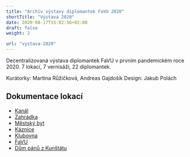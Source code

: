 ```yaml
---
title: "Archiv výstavy diplomantek FaVU 2020"
shortTitle: "Výstava 2020"
date: 2020-08-17T15:02:56+02:00
draft: false
weight: 2

url: "vystava-2020"
---
```


Decentralizovaná výstava diplomantek FaVU v prvním pandemickém roce 2020.
7 lokací, 7 vernisáží, 22 diplomantek.

Kurátorky: Martina Růžičková, Andreas Gajdošík
Design: Jakub Polách

## Dokumentace lokací

- [Kanál](/kanal)
- [Zahrádka](/zahradka)
- [Městský byt](/byt)
- [Káznice](/kaznice)
- [Klubovna](/klubovna)
- [FaVU](/favu)
- [Dům pánů z Kunštátu](/kunstat)
